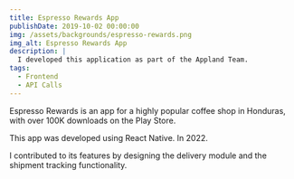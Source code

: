 ```yaml
---
title: Espresso Rewards App
publishDate: 2019-10-02 00:00:00
img: /assets/backgrounds/espresso-rewards.png
img_alt: Espresso Rewards App
description: |
  I developed this application as part of the Appland Team.
tags:
  - Frontend
  - API Calls
---
```

Espresso Rewards is an app for a highly popular coffee shop in Honduras, with over 100K downloads on the Play Store.

This app was developed using React Native. In 2022.

I contributed to its features by designing the delivery module and the shipment tracking functionality.


